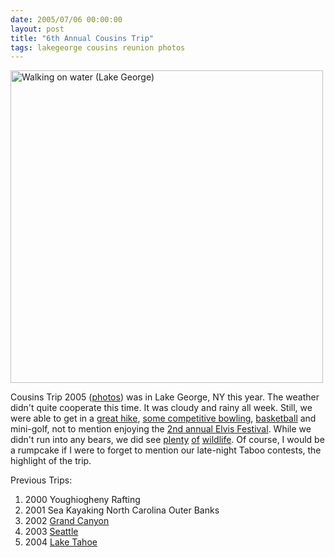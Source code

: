 ```yaml
---
date: 2005/07/06 00:00:00
layout: post
title: "6th Annual Cousins Trip"
tags: lakegeorge cousins reunion photos
---
```


<img src="http://kurup.org/photo/images/21589/IMG_3869.jpg" width="500" alt="Walking on water (Lake George)"/>

Cousins Trip 2005 ([photos](http://kurup.org/photo/album?album_id=20907)) was in Lake George, NY this year. The weather didn't quite cooperate this time. It was cloudy and rainy all week. Still, we were able to get in a [great hike](http://kurup.org/photo/photo?photo_id=21090), [some competitive bowling](http://kurup.org/photo/photo?photo_id=21654), [basketball](http://kurup.org/photo/photo?photo_id=21990) and mini-golf, not to mention enjoying the [2nd annual Elvis Festival](http://kurup.org/photo/photo?photo_id=21486). While we didn't run into any bears, we did see [plenty](http://kurup.org/photo/photo?photo_id=21798) [of](http://kurup.org/photo/photo?photo_id=21294) [wildlife](http://kurup.org/photo/photo?photo_id=21450). Of course, I would be a rumpcake if I were to forget to mention our late-night Taboo contests, the highlight of the trip.

Previous Trips:

1. 2000 Youghiogheny Rafting
1. 2001 Sea Kayaking North Carolina Outer Banks
1. 2002 [Grand Canyon](/blog/2002/07/22/grand-canyon-update/)
1. 2003 [Seattle](/blog/2003/07/31/4th-annual-cousins-reunion/)
1. 2004 [Lake Tahoe](http://kurup.org/photo/album?album_id=14824)

